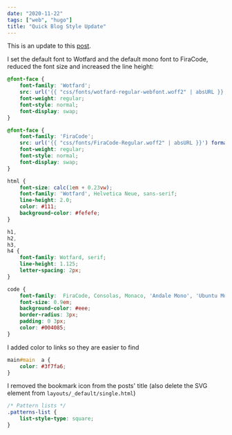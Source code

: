 ```yaml
---
date: "2020-11-22"
tags: ["web", "hugo"]
title: "Quick Blog Style Update"
---
```


This is an update to this [post](../personalizing-my-blogs-theme/). 

I set the default font to Wotfard and the default mono font to FiraCode, reduced the font size and increased the line height:

```css
@font-face {
    font-family: 'Wotfard';
    src: url('{{ "css/fonts/wotfard-regular-webfont.woff2" | absURL }}') format('woff2');
    font-weight: regular;
    font-style: normal;
    font-display: swap;
}

@font-face {
    font-family: 'FiraCode';
    src: url('{{ "css/fonts/FiraCode-Regular.woff2" | absURL }}') format('woff2');
    font-weight: regular;
    font-style: normal;
    font-display: swap;
}

html {
    font-size: calc(1em + 0.23vw);
    font-family: 'Wotfard', Helvetica Neue, sans-serif;
    line-height: 2.0;
    color: #111;
    background-color: #fefefe;
}

h1,
h2,
h3,
h4 {
    font-family: Wotfard, serif;
    line-height: 1.125;
    letter-spacing: 2px;
}

code {
    font-family:  FiraCode, Consolas, Monaco, 'Andale Mono', 'Ubuntu Mono', monospace;
    font-size: 0.9em;
    background-color: #eee;
    border-radius: 3px;
    padding: 0 3px;
    color: #004085;
}
```

I added color to links so they are easier to find

```css
main#main  a {
    color: #3f7fa6;
}
```

I removed the bookmark icon from the posts' title (also delete the SVG element from `layouts/_default/single.html`)

```css
/* Pattern lists */
.patterns-list {
    list-style-type: square;
}
```

